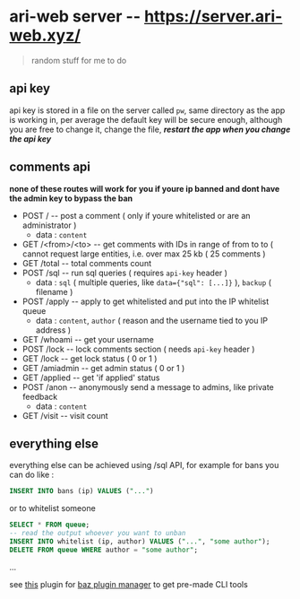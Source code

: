# ari-web server -- <https://server.ari-web.xyz/>

> random stuff for me to do

## api key

api key is stored in a file on the server called `pw`, same
directory as the app is working in, per average the default
key will be secure enough, although you are free to change it,
change the file, **_restart the app when you change the api key_**

## comments api

**none of these routes will work for you if youre ip banned and dont have the admin key to bypass the ban**

-   POST / -- post a comment ( only if youre whitelisted or are an administrator )
    -   data : `content`
-   GET /\<from\>/\<to\> -- get comments with IDs in range of from to to ( cannot request large entities, i.e. over max 25 kb ( 25 comments )
-   GET /total -- total comments count
-   POST /sql -- run sql queries ( requires `api-key` header )
    -   data : `sql` ( multiple queries, like `data={"sql": [...]}` ), `backup` ( filename )
-   POST /apply -- apply to get whitelisted and put into the IP whitelist queue
    -   data : `content`, `author` ( reason and the username tied to you IP address )
-   GET /whoami -- get your username
-   POST /lock -- lock comments section ( needs `api-key` header )
-   GET /lock -- get lock status ( 0 or 1 )
-   GET /amiadmin -- get admin status ( 0 or 1 )
-   GET /applied -- get 'if applied' status
-   POST /anon -- anonymously send a message to admins, like private feedback
    -   data : `content`
-   GET /visit -- visit count

## everything else

everything else can be achieved using /sql API, for example for bans you can do like :

```sql
INSERT INTO bans (ip) VALUES ("...")
```

or to whitelist someone

```sql
SELECT * FROM queue;
-- read the output whoever you want to unban
INSERT INTO whitelist (ip, author) VALUES ("...", "some author");
DELETE FROM queue WHERE author = "some author";
```

...

see [this](https://ari-web.xyz/gh/ari-web-comments-baz)
plugin for [baz plugin manager](https://ari-web.xyz/gh/baz)
to get pre-made CLI tools

